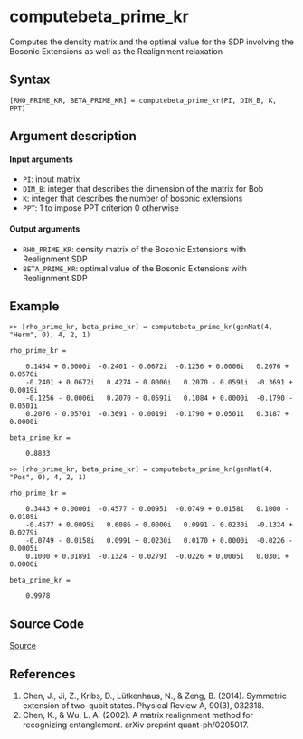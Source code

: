 # computebeta_prime_kr
Computes the density matrix and the optimal value for the SDP involving the Bosonic Extensions as well as the Realignment relaxation

## Syntax
``[RHO_PRIME_KR, BETA_PRIME_KR] = computebeta_prime_kr(PI, DIM_B, K, PPT)``

## Argument description
#### Input arguments
- ``PI``: input matrix
- ``DIM_B``: integer that describes the dimension of the matrix for Bob
- ``K``: integer that describes the number of bosonic extensions
- ``PPT``: 1 to impose PPT criterion
           0 otherwise

#### Output arguments
- ``RHO_PRIME_KR``: density matrix of the Bosonic Extensions with Realignment SDP
- ``BETA_PRIME_KR``: optimal value of the Bosonic Extensions with Realignment SDP

## Example
    >> [rho_prime_kr, beta_prime_kr] = computebeta_prime_kr(genMat(4, "Herm", 0), 4, 2, 1)

    rho_prime_kr =

        0.1454 + 0.0000i  -0.2401 - 0.0672i  -0.1256 + 0.0006i   0.2076 + 0.0570i
        -0.2401 + 0.0672i   0.4274 + 0.0000i   0.2070 - 0.0591i  -0.3691 + 0.0019i
        -0.1256 - 0.0006i   0.2070 + 0.0591i   0.1084 + 0.0000i  -0.1790 - 0.0501i
        0.2076 - 0.0570i  -0.3691 - 0.0019i  -0.1790 + 0.0501i   0.3187 + 0.0000i

    beta_prime_kr =

        0.8833

    >> [rho_prime_kr, beta_prime_kr] = computebeta_prime_kr(genMat(4, "Pos", 0), 4, 2, 1)

    rho_prime_kr =

        0.3443 + 0.0000i  -0.4577 - 0.0095i  -0.0749 + 0.0158i   0.1000 - 0.0189i
        -0.4577 + 0.0095i   0.6086 + 0.0000i   0.0991 - 0.0230i  -0.1324 + 0.0279i
        -0.0749 - 0.0158i   0.0991 + 0.0230i   0.0170 + 0.0000i  -0.0226 - 0.0005i
        0.1000 + 0.0189i  -0.1324 - 0.0279i  -0.0226 + 0.0005i   0.0301 + 0.0000i

    beta_prime_kr =

        0.9978

## Source Code
[Source](https://github.com/ankith-mohan/SEP/blob/main/SDPs/UpperBounds/computebeta_prime_kr.m)

## References
1. Chen, J., Ji, Z., Kribs, D., Lütkenhaus, N., & Zeng, B. (2014). Symmetric extension of two-qubit states. Physical Review A, 90(3), 032318.
2. Chen, K., & Wu, L. A. (2002). A matrix realignment method for recognizing entanglement. arXiv preprint quant-ph/0205017.